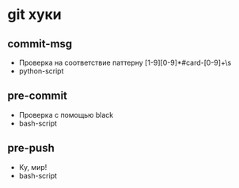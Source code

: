 # git хуки

## commit-msg
* Проверка на соответствие паттерну [1-9][0-9]*#card-[0-9]+\s
* python-script

## pre-commit
* Проверка с помощью black
* bash-script

## pre-push
* Ку, мир!
* bash-script
